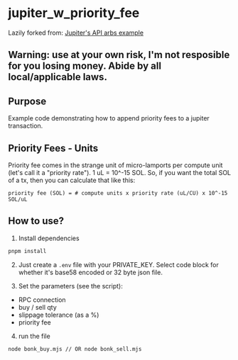 # jupiter_w_priority_fee
Lazily forked from: [Jupiter's API arbs example](https://github.com/jup-ag/api-arbs-example)

## Warning: use at your own risk, I'm not resposible for you losing money. Abide by all local/applicable laws.

## Purpose
Example code demonstrating how to append priority fees to a jupiter transaction.

## Priority Fees - Units
Priority fee comes in the strange unit of micro-lamports per compute unit (let's call it a "priority rate"). 
1 uL = 10^-15 SOL. So, if you want the total SOL of a tx, then you can calculate that like this:
```
priority fee (SOL) = # compute units x priority rate (uL/CU) x 10^-15 SOL/uL
```

## How to use?
1. Install dependencies
```sh
pnpm install
```

2.  Just create a `.env` file with your PRIVATE_KEY. Select code block for whether it's base58 encoded or 32 byte json file.  

3. Set the parameters (see the script):
- RPC connection
- buy / sell qty
- slippage tolerance (as a %)
- priority fee

4. run the file
```sh
node bonk_buy.mjs // OR node bonk_sell.mjs
```

